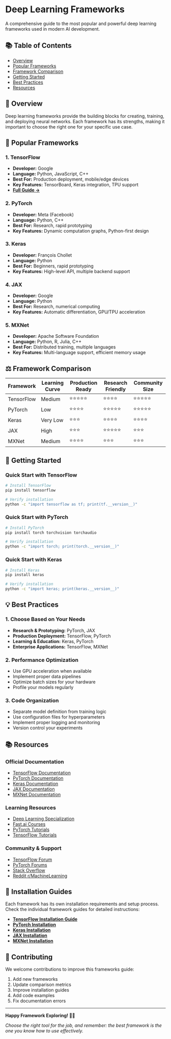 # Deep Learning Frameworks

A comprehensive guide to the most popular and powerful deep learning frameworks used in modern AI development.

## 📚 Table of Contents

- [Overview](#overview)
- [Popular Frameworks](#popular-frameworks)
- [Framework Comparison](#framework-comparison)
- [Getting Started](#getting-started)
- [Best Practices](#best-practices)
- [Resources](#resources)

## 🎯 Overview

Deep learning frameworks provide the building blocks for creating, training, and deploying neural networks. Each framework has its strengths, making it important to choose the right one for your specific use case.

## 🚀 Popular Frameworks

### 1. **TensorFlow**
- **Developer:** Google
- **Language:** Python, JavaScript, C++
- **Best For:** Production deployment, mobile/edge devices
- **Key Features:** TensorBoard, Keras integration, TPU support
- **[Full Guide →](../tensor-flow.md)**

### 2. **PyTorch**
- **Developer:** Meta (Facebook)
- **Language:** Python, C++
- **Best For:** Research, rapid prototyping
- **Key Features:** Dynamic computation graphs, Python-first design

### 3. **Keras**
- **Developer:** François Chollet
- **Language:** Python
- **Best For:** Beginners, rapid prototyping
- **Key Features:** High-level API, multiple backend support

### 4. **JAX**
- **Developer:** Google
- **Language:** Python
- **Best For:** Research, numerical computing
- **Key Features:** Automatic differentiation, GPU/TPU acceleration

### 5. **MXNet**
- **Developer:** Apache Software Foundation
- **Language:** Python, R, Julia, C++
- **Best For:** Distributed training, multiple languages
- **Key Features:** Multi-language support, efficient memory usage

## ⚖️ Framework Comparison

| Framework | Learning Curve | Production Ready | Research Friendly | Community Size |
|-----------|----------------|------------------|-------------------|----------------|
| TensorFlow | Medium | ⭐⭐⭐⭐⭐ | ⭐⭐⭐⭐ | ⭐⭐⭐⭐⭐ |
| PyTorch | Low | ⭐⭐⭐⭐ | ⭐⭐⭐⭐⭐ | ⭐⭐⭐⭐⭐ |
| Keras | Very Low | ⭐⭐⭐ | ⭐⭐⭐⭐ | ⭐⭐⭐⭐ |
| JAX | High | ⭐⭐⭐ | ⭐⭐⭐⭐⭐ | ⭐⭐⭐ |
| MXNet | Medium | ⭐⭐⭐⭐ | ⭐⭐⭐ | ⭐⭐⭐ |

## 🚀 Getting Started

### Quick Start with TensorFlow
```bash
# Install TensorFlow
pip install tensorflow

# Verify installation
python -c "import tensorflow as tf; print(tf.__version__)"
```

### Quick Start with PyTorch
```bash
# Install PyTorch
pip install torch torchvision torchaudio

# Verify installation
python -c "import torch; print(torch.__version__)"
```

### Quick Start with Keras
```bash
# Install Keras
pip install keras

# Verify installation
python -c "import keras; print(keras.__version__)"
```

## 💡 Best Practices

### 1. **Choose Based on Your Needs**
- **Research & Prototyping:** PyTorch, JAX
- **Production Deployment:** TensorFlow, PyTorch
- **Learning & Education:** Keras, PyTorch
- **Enterprise Applications:** TensorFlow, MXNet

### 2. **Performance Optimization**
- Use GPU acceleration when available
- Implement proper data pipelines
- Optimize batch sizes for your hardware
- Profile your models regularly

### 3. **Code Organization**
- Separate model definition from training logic
- Use configuration files for hyperparameters
- Implement proper logging and monitoring
- Version control your experiments

## 📚 Resources

### Official Documentation
- [TensorFlow Documentation](https://www.tensorflow.org/)
- [PyTorch Documentation](https://pytorch.org/docs/)
- [Keras Documentation](https://keras.io/)
- [JAX Documentation](https://jax.readthedocs.io/)
- [MXNet Documentation](https://mxnet.apache.org/)

### Learning Resources
- [Deep Learning Specialization](https://www.deeplearning.ai/)
- [Fast.ai Courses](https://course.fast.ai/)
- [PyTorch Tutorials](https://pytorch.org/tutorials/)
- [TensorFlow Tutorials](https://www.tensorflow.org/tutorials)

### Community & Support
- [TensorFlow Forum](https://discuss.tensorflow.org/)
- [PyTorch Forums](https://discuss.pytorch.org/)
- [Stack Overflow](https://stackoverflow.com/questions/tagged/deep-learning)
- [Reddit r/MachineLearning](https://www.reddit.com/r/MachineLearning/)

## 🔧 Installation Guides

Each framework has its own installation requirements and setup process. Check the individual framework guides for detailed instructions:

- **[TensorFlow Installation Guide](../tensor-flow.md)**
- **[PyTorch Installation](https://pytorch.org/get-started/locally/)**
- **[Keras Installation](https://keras.io/getting_started/)**
- **[JAX Installation](https://github.com/google/jax#installation)**
- **[MXNet Installation](https://mxnet.apache.org/get_started)**

## 🤝 Contributing

We welcome contributions to improve this frameworks guide:

1. Add new frameworks
2. Update comparison metrics
3. Improve installation guides
4. Add code examples
5. Fix documentation errors

---

**Happy Framework Exploring! 🚀✨**

*Choose the right tool for the job, and remember: the best framework is the one you know how to use effectively.*
